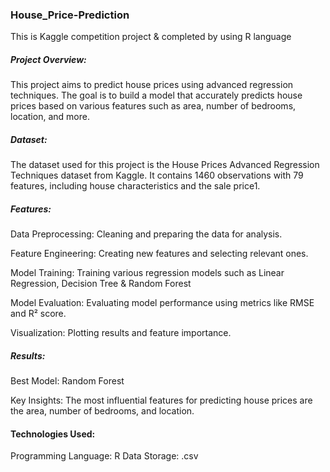 ### House_Price-Prediction
This is Kaggle competition project & completed by using R language

##### Project Overview:
This project aims to predict house prices using advanced regression techniques. The goal is to build a model that accurately predicts house prices based on various features such as area, number of bedrooms, location, and more.

##### Dataset:
The dataset used for this project is the House Prices Advanced Regression Techniques dataset from Kaggle. It contains 1460 observations with 79 features, including house characteristics and the sale price1.

##### Features:
Data Preprocessing: Cleaning and preparing the data for analysis.

Feature Engineering: Creating new features and selecting relevant ones.

Model Training: Training various regression models such as Linear Regression, Decision Tree & Random Forest

Model Evaluation: Evaluating model performance using metrics like RMSE and R² score.

Visualization: Plotting results and feature importance.

##### Results:
Best Model: Random Forest

Key Insights: The most influential features for predicting house prices are the area, number of bedrooms, and location.

#### Technologies Used:
Programming Language: R
Data Storage: .csv
